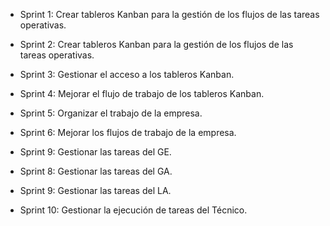 - Sprint 1: Crear tableros Kanban para la gestión de los flujos de las tareas operativas.
- Sprint 2: Crear tableros Kanban para la gestión de los flujos de las tareas operativas.
- Sprint 3: Gestionar el acceso a los tableros Kanban.
- Sprint 4: Mejorar el flujo de trabajo de los tableros Kanban.
- Sprint 5: Organizar el trabajo de la empresa. 
- Sprint 6: Mejorar los flujos de trabajo de la empresa.


- Sprint 9: Gestionar las tareas del GE. 


- Sprint 8: Gestionar las tareas del GA. 
- Sprint 9: Gestionar las tareas del LA. 
- Sprint 10: Gestionar la ejecución de tareas del Técnico. 